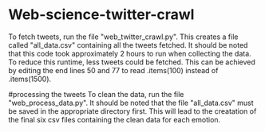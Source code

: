 # Web-science-twitter-crawl
To fetch tweets, run the file "web_twitter_crawl.py".
This creates a file called "all_data.csv" containing all the tweets fetched.
It should be noted that this code took approximately 2 hours to run when collecting the data. To reduce this runtime, less tweets could be fetched. This can be achieved by editing the end lines 50 and 77 to read .items(100) instead of .items(1500).


#processing the tweets
To clean the data, run the file "web_process_data.py".
It should be noted that the file "all_data.csv" must be saved in the appropriate directory first.
This will lead to the creatation of the final six csv files containing the clean data for each emotion.

